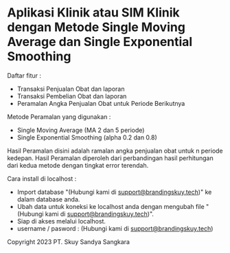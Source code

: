 # Aplikasi Klinik atau SIM Klinik dengan Metode Single Moving Average dan Single Exponential Smoothing
Daftar fitur :
- Transaksi Penjualan Obat dan laporan
- Transaksi Pembelian Obat dan laporan
- Peramalan Angka Penjualan Obat untuk Periode Berikutnya

Metode Peramalan yang digunakan :
- Single Moving Average (MA 2 dan 5 periode)
- Single Exponential Smoothing (alpha 0.2 dan 0.8)

Hasil Peramalan disini adalah ramalan angka penjualan obat untuk n periode kedepan.
Hasil Peramalan diperoleh dari perbandingan hasil perhitungan dari kedua metode dengan tingkat error terendah.

Cara install di localhost :
- Import database "(Hubungi kami di support@brandingskuy.tech)" ke dalam database anda.
- Ubah data untuk koneksi ke localhost anda dengan mengubah file "(Hubungi kami di support@brandingskuy.tech)".
- Siap di akses melalui localhost.
- username / pasword : (Hubungi kami di support@brandingskuy.tech)


Copyright 2023 PT. Skuy Sandya Sangkara
